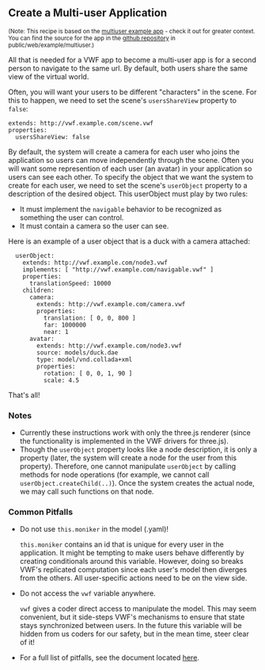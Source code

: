 ## <a name="multiuser">Create a Multi-user Application</a>

<sup>(Note: This recipe is based on the [multiuser example app](https://demo.virtualworldframework.com/web/example/multiuser) - check it out for greater context.  You can find the source for the app in the [github repository](https://github.com/virtual-world-framework/vwf) in public/web/example/multiuser.)</sup>

All that is needed for a VWF app to become a multi-user app is for a second person to navigate to the same url. By default, both users share the same view of the virtual world.

Often, you will want your users to be different "characters" in the scene. For this to happen, we need to set the scene's <code>usersShareView</code> property to <code>false</code>:

	extends: http://vwf.example.com/scene.vwf
	properties:
	  usersShareView: false

By default, the system will create a camera for each user who joins the application so users can move independently through the scene. Often you will want some represention of each user (an avatar) in your application so users can see each other. To specify the object that we want the system to create for each user, we need to set the scene's <code>userObject</code> property to a description of the desired object. This userObject must play by two rules:

- It must implement the <code>navigable</code> behavior to be recognized as something the user can control.
- It must contain a camera so the user can see.

Here is an example of a user object that is a duck with a camera attached:

	  userObject:
	    extends: http://vwf.example.com/node3.vwf
	    implements: [ "http://vwf.example.com/navigable.vwf" ]
	    properties:
	      translationSpeed: 10000
	    children:     
	      camera:
	        extends: http://vwf.example.com/camera.vwf
	        properties:
	          translation: [ 0, 0, 800 ]
	          far: 1000000
	          near: 1
	      avatar:
	        extends: http://vwf.example.com/node3.vwf
	        source: models/duck.dae
	        type: model/vnd.collada+xml
	        properties:
	          rotation: [ 0, 0, 1, 90 ]
	          scale: 4.5

That's all!

### Notes

- Currently these instructions work with only the three.js renderer (since the functionality is implemented in the VWF drivers for three.js).
- Though the <code>userObject</code> property looks like a node description, it is only a property (later, the system will create a node for the user from this property). Therefore, one cannot manipulate <code>userObject</code> by calling methods for node operations (for example, we cannot call <code>userObject.createChild(..)</code>). Once the system creates the actual node, we may call such functions on that node.

### Common Pitfalls

- Do not use <code>this.moniker</code> in the model (.yaml)!

	<code>this.moniker</code> contains an id that is unique for every user in the application. It might be tempting to make users behave differently by creating conditionals around this variable. However, doing so breaks VWF's replicated computation since each user's model then diverges from the others. All user-specific actions need to be on the view side.

- Do not access the <code>vwf</code> variable anywhere.

	<code>vwf</code> gives a coder direct access to manipulate the model. This may seem convenient, but it side-steps VWF's mechanisms to ensure that state stays synchronized between users.  In the future this variable will be hidden from us coders for our safety, but in the mean time, steer clear of it!

- For a full list of pitfalls, see the document located [here](#pitfalls).

